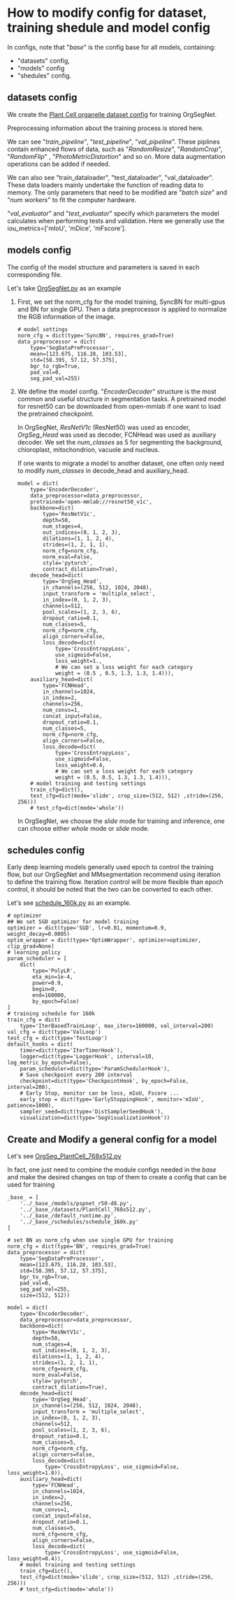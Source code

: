 # How to modify config for dataset, training shedule and model config

In configs, note that "_base_" is the config base for all models, containing:
- "datasets" config, 
- "models" config 
- "shedules" config.


## datasets config
We create the [Plant Cell organelle dataset config](../../configs/_base_/datasets/PlantCell_768x512.py) for training OrgSegNet. 

Preprocessing information about the training process is stored here.

We can see "_train_pipeline_", "_test_pipeline_", "_val_pipeline_". These piplines contain enhanced flows of data, such as "_RandomResize_", "_RandomCrop_", "_RandomFlip_" , "_PhotoMetricDistortion_" and so on. More data augmentation operations can be added if needed.

We can also see "train_dataloader", "test_dataloader", "val_dataloader". These data loaders mainly undertake the function of reading data to memory. The only parameters that need to be modified are "_batch size_" and "_num workers_" to fit the computer hardware.


"_val_evaluator_" and "_test_evaluator_" specify which parameters the model calculates when performing tests and validation. Here we generally use the iou_metrics=['mIoU', 'mDice', 'mFscore'].


## models config
The config of the model structure and parameters is saved in each corresponding file.

Let's take [OrgSegNet.py](../../configs/_base_/models/OrgSegNet.py) as an example

1. First, we set the norm_cfg for the model training, SyncBN for multi-gpus and BN for single GPU. Then a data preprocessor is applied to normalize the RGB information of the image.
    ```
    # model settings
    norm_cfg = dict(type='SyncBN', requires_grad=True)
    data_preprocessor = dict(
        type='SegDataPreProcessor',
        mean=[123.675, 116.28, 103.53],
        std=[58.395, 57.12, 57.375],
        bgr_to_rgb=True,
        pad_val=0,
        seg_pad_val=255)
    ```

2. We define the model config. "_EncoderDecoder_" structure is the most common and useful structure in segmentation tasks. A pretrained model for resnet50 can be downloaded from open-mmlab if one want to load the pretrained checkpoint.

    In OrgSegNet, _ResNetV1c_ (ResNet50) was used as encoder, _OrgSeg_Head_ was used as decoder, FCNHead was used as auxiliary decoder. We set the _num_classes_ as 5 for segmenting the background, chloroplast, mitochondrion, vacuole and nucleus.

    If one wants to migrate a model to another dataset, one often only need to modify _num_classes_ in decode_head and auxiliary_head.

    ```
    model = dict(
        type='EncoderDecoder',
        data_preprocessor=data_preprocessor,
        pretrained='open-mmlab://resnet50_v1c',
        backbone=dict(
            type='ResNetV1c',
            depth=50,
            num_stages=4,
            out_indices=(0, 1, 2, 3),
            dilations=(1, 1, 2, 4),
            strides=(1, 2, 1, 1),
            norm_cfg=norm_cfg,
            norm_eval=False,
            style='pytorch',
            contract_dilation=True),
        decode_head=dict(
            type='OrgSeg_Head',
            in_channels=(256, 512, 1024, 2048),
            input_transform = 'multiple_select',
            in_index=(0, 1, 2, 3),
            channels=512,
            pool_scales=(1, 2, 3, 6),
            dropout_ratio=0.1,
            num_classes=5,
            norm_cfg=norm_cfg,
            align_corners=False,
            loss_decode=dict(
                type='CrossEntropyLoss', 
                use_sigmoid=False, 
                loss_weight=1., 
                # We can set a loss weight for each category
                weight = (0.5 , 0.5, 1.3, 1.3, 1.4))),
        auxiliary_head=dict(
            type='FCNHead',
            in_channels=1024,
            in_index=2,
            channels=256,
            num_convs=1,
            concat_input=False,
            dropout_ratio=0.1,
            num_classes=5,
            norm_cfg=norm_cfg,
            align_corners=False,
            loss_decode=dict(
                type='CrossEntropyLoss', 
                use_sigmoid=False, 
                loss_weight=0.4, 
                # We can set a loss weight for each category
                weight = (0.5, 0.5, 1.3, 1.3, 1.4))),
        # model training and testing settings
        train_cfg=dict(),
        test_cfg=dict(mode='slide', crop_size=(512, 512) ,stride=(256, 256)))
        # test_cfg=dict(mode='whole'))
    ```

    In OrgSegNet, we choose the _slide_ mode for training and inference, one can choose either _whole_ mode or _slide_ mode.


## schedules config
Early deep learning models generally used epoch to control the training flow, but our OrgSegNet and MMsegmentation recommend using iteration to define the training flow. Iteration control will be more flexible than epoch control, it should be noted that the two can be converted to each other.

Let's see [schedule_160k.py](../../configs/_base_/schedules/schedule_160k.py) as an example.

```
# optimizer
## We set SGD optimizer for model training
optimizer = dict(type='SGD', lr=0.01, momentum=0.9, weight_decay=0.0005)
optim_wrapper = dict(type='OptimWrapper', optimizer=optimizer, clip_grad=None)
# learning policy
param_scheduler = [
    dict(
        type='PolyLR',
        eta_min=1e-4,
        power=0.9,
        begin=0,
        end=160000,
        by_epoch=False)
]
# training schedule for 160k
train_cfg = dict(
    type='IterBasedTrainLoop', max_iters=160000, val_interval=200)
val_cfg = dict(type='ValLoop')
test_cfg = dict(type='TestLoop')
default_hooks = dict(
    timer=dict(type='IterTimerHook'),
    logger=dict(type='LoggerHook', interval=10, log_metric_by_epoch=False),
    param_scheduler=dict(type='ParamSchedulerHook'),
    # Save checkpoint every 200 interval
    checkpoint=dict(type='CheckpointHook', by_epoch=False, interval=200),
    # Early Stop, monitor can be loss, mIoU, Fscore ...
    early_stop = dict(type='EarlyStoppingHook', monitor='mIoU', patience=1000),
    sampler_seed=dict(type='DistSamplerSeedHook'),
    visualization=dict(type='SegVisualizationHook'))

```

## Create and Modify a general config for a model
Let's see [OrgSeg_PlantCell_768x512.py](../../configs/OrgSegNet/OrgSeg_PlantCell_768x512.py)

In fact, one just need to combine the module configs needed in the _base_ and make the desired changes on top of them to create a config that can be used for training

```
_base_ = [
    '../_base_/models/pspnet_r50-d8.py', 
    '../_base_/datasets/PlantCell_768x512.py',
    '../_base_/default_runtime.py', 
    '../_base_/schedules/schedule_160k.py'
]

# set BN as norm_cfg when use single GPU for training
norm_cfg = dict(type='BN', requires_grad=True)
data_preprocessor = dict(
    type='SegDataPreProcessor',
    mean=[123.675, 116.28, 103.53],
    std=[58.395, 57.12, 57.375],
    bgr_to_rgb=True,
    pad_val=0,
    seg_pad_val=255,
    size=(512, 512))

model = dict(
    type='EncoderDecoder',
    data_preprocessor=data_preprocessor,
    backbone=dict(
        type='ResNetV1c',
        depth=50,
        num_stages=4,
        out_indices=(0, 1, 2, 3),
        dilations=(1, 1, 2, 4),
        strides=(1, 2, 1, 1),
        norm_cfg=norm_cfg,
        norm_eval=False,
        style='pytorch',
        contract_dilation=True),
    decode_head=dict(
        type='OrgSeg_Head',
        in_channels=(256, 512, 1024, 2048),
        input_transform = 'multiple_select',
        in_index=(0, 1, 2, 3),
        channels=512,
        pool_scales=(1, 2, 3, 6),
        dropout_ratio=0.1,
        num_classes=5,
        norm_cfg=norm_cfg,
        align_corners=False,
        loss_decode=dict(
            type='CrossEntropyLoss', use_sigmoid=False, loss_weight=1.0)),
    auxiliary_head=dict(
        type='FCNHead',
        in_channels=1024,
        in_index=2,
        channels=256,
        num_convs=1,
        concat_input=False,
        dropout_ratio=0.1,
        num_classes=5,
        norm_cfg=norm_cfg,
        align_corners=False,
        loss_decode=dict(
            type='CrossEntropyLoss', use_sigmoid=False, loss_weight=0.4)),
    # model training and testing settings
    train_cfg=dict(),
    test_cfg=dict(mode='slide', crop_size=(512, 512) ,stride=(256, 256)))
    # test_cfg=dict(mode='whole'))


```